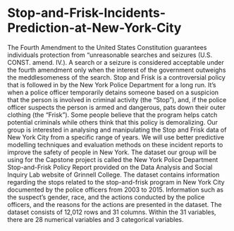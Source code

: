 # Stop-and-Frisk-Incidents-Prediction-at-New-York-City
The Fourth Amendment to the United States Constitution guarantees individuals protection from “unreasonable searches and seizures (U.S. CONST. amend. IV.). A search or a seizure is considered acceptable under the fourth amendment only when the interest of the government outweighs the meddlesomeness of the search. Stop and Frisk is a controversial policy that is followed in by the New York Police Department for a long run. It’s when a police officer temporarily detains someone based on a suspicion that the person is involved in criminal activity (the “Stop”), and, if the police officer suspects the person is armed and dangerous, pats down their outer clothing (the “Frisk”). Some people believe that the program helps catch potential criminals while others think that this policy is demoralizing. Our group is interested in analysing and manipulating the Stop and Frisk data of New York City from a specific range of years. We will use better predictive modelling techniques and evaluation methods on these incident reports to improve the safety of people in New York. The dataset our group will be using for the Capstone project is called the New York Police Department Stop-and-Frisk Policy Report provided on the Data Analysis and Social Inquiry Lab website of Grinnell College. The dataset contains information regarding the stops related to the stop-and-frisk program in New York City documented by the police officers from 2003 to 2015. Information such as the suspect’s gender, race, and the actions conducted by the police officers, and the reasons for the actions are presented in the dataset. The dataset consists of 12,012 rows and 31 columns. Within the 31 variables, there are 28 numerical variables and 3 categorical variables. 
